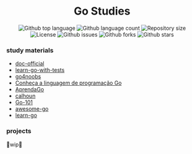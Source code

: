 <div align = "center">
    <h1> Go Studies </h1>
</div>

<p align="center">
  <img alt="Github top language" src="https://img.shields.io/github/languages/top/biantris/go-studies?color=56BEB8">

  <img alt="Github language count" src="https://img.shields.io/github/languages/count/biantris/go-studies?color=56BEB8">

  <img alt="Repository size" src="https://img.shields.io/github/repo-size/biantris/go-studies?color=56BEB8">

  <img alt="License" src="https://img.shields.io/github/license/biantris/go-studies?color=56BEB8">

  <img alt="Github issues" src="https://img.shields.io/github/issues/biantris/go-studies?color=56BEB8" />

  <img alt="Github forks" src="https://img.shields.io/github/forks/biantris/go-studies?color=56BEB8" />

  <img alt="Github stars" src="https://img.shields.io/github/stars/biantris/go-studies?color=56BEB8" />
</p>

### study materials

- [doc-official](https://go.dev/)
- [learn-go-with-tests](https://quii.gitbook.io/learn-go-with-tests/)
- [go4noobs](https://github.com/rafaelbreno/go4noobs/blob/feat/refactor/00_introduction/README.md)
- [Conheça a linguagem de programação Go](https://medium.com/@laislima_dev/conhe%C3%A7a-a-linguagem-de-programa%C3%A7%C3%A3o-go-76e1f8bc289f)
- [AprendaGo](https://www.youtube.com/c/AprendaGo)
- [calhoun](https://www.calhoun.io/)
- [Go-101](https://tiago-temporin.notion.site/Go-101-1fe9cef0ccc94ed3bed7f38e7dd5815d)
- [awesome-go](https://github.com/avelino/awesome-go)
- [learn-go](https://www.karanpratapsingh.com/courses/go)

### projects
🚧wip🚧
